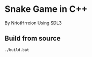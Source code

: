 # Snake Game in C++

By NriotHrreion Using [SDL3](https://libsdl.org)

## Build from source

```cmd
./build.bat
```
